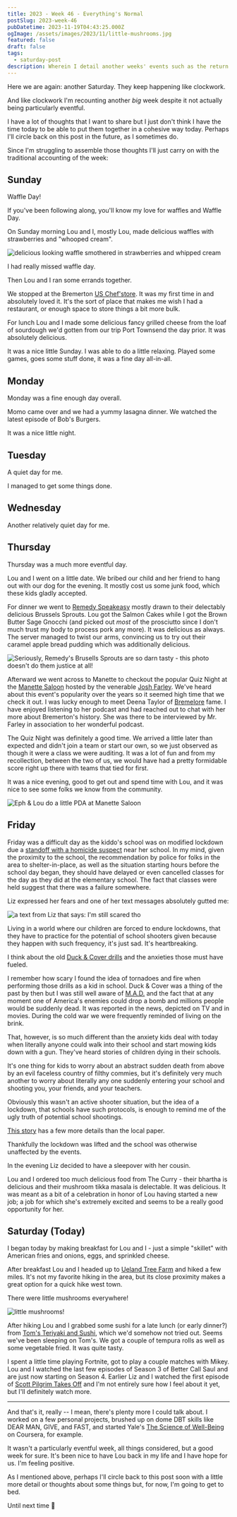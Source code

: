 ```yaml
---
title: 2023 - Week 46 - Everything's Normal
postSlug: 2023-week-46
pubDatetime: 2023-11-19T04:43:25.000Z
ogImage: /assets/images/2023/11/little-mushrooms.jpg
featured: false
draft: false
tags:
  - saturday-post
description: Wherein I detail another weeks' events such as the return of Waffle Day, a lovely date I had with my wife at Quiz Night in Manette, a terrifying lockdown at my daughter's school, and a nice little hike today
---
```


Here we are again: another Saturday. They keep happening like clockwork.

And like clockwork I'm recounting another _big_ week despite it not actually being particularly eventful.

I have a lot of thoughts that I want to share but I just don't think I have the time today to be able to put them together in a cohesive way today. Perhaps I'll circle back on this post in the future, as I sometimes do.

Since I'm struggling to assemble those thoughts I'll just carry on with the traditional accounting of the week:

## Sunday

Waffle Day!

If you've been following along, you'll know my love for waffles and Waffle Day.

On Sunday morning Lou and I, mostly Lou, made delicious waffles with strawberries and "whooped cream".

![delicious looking waffle smothered in strawberries and whipped cream](../../../../assets/images/2023/11/waffles.jpg)

I had really missed waffle day.

Then Lou and I ran some errands together.

We stopped at the Bremerton [US Chef'store](https://www.chefstore.com/). It was my first time in and absolutely loved it. It's the sort of place that makes me wish I had a restaurant, or enough space to store things a bit more bulk.

For lunch Lou and I made some delicious fancy grilled cheese from the loaf of sourdough we'd gotten from our trip Port Townsend the day prior. It was absolutely delicious.

It was a nice little Sunday. I was able to do a little relaxing. Played some games, goes some stuff done, it was a fine day all-in-all.

## Monday

Monday was a fine enough day overall.

Momo came over and we had a yummy lasagna dinner. We watched the latest episode of Bob's Burgers.

It was a nice little night.

## Tuesday

A quiet day for me.

I managed to get some things done.

## Wednesday

Another relatively quiet day for me.

## Thursday

Thursday was a much more eventful day.

Lou and I went on a little date. We bribed our child and her friend to hang out with our dog for the evening. It mostly cost us some junk food, which these kids gladly accepted.

For dinner we went to [Remedy Speakeasy](https://www.remedyspeakeasy.com/) mostly drawn to their delectably delicious Brussels Sprouts. Lou got the Salmon Cakes while I got the Brown Butter Sage Gnocchi (and picked out _most_ of the prosciutto since I don't much trust my body to process pork any more). It was delicious as always. The server managed to twist our arms, convincing us to try out their caramel apple bread pudding which was additionally delicious.

![Seriously, Remedy's Brusells Sprouts are so darn tasty - this photo doesn't do them justice at all!](../../../../assets/images/2023/11/bsprouts.jpg)

Afterward we went across to Manette to checkout the popular Quiz Night at the [Manette Saloon](https://themanette.com/) hosted by the venerable [Josh Farley](https://www.josh-farley.com/). We've heard about this event's popularity over the years so it seemed high time that we check it out. I was lucky enough to meet Deena Taylor of [Bremelore](https://www.bremelore.wtf/) fame. I have enjoyed listening to her podcast and had reached out to chat with her more about Bremerton's history. She was there to be interviewed by Mr. Farley in association to her wonderful podcast.

The Quiz Night was definitely a good time. We arrived a little later than expected and didn't join a team or start our own, so we just observed as though it were a class we were auditing. It was a lot of fun and from my recollection, between the two of us, we would have had a pretty formidable score right up there with teams that tied for first.

It was a nice evening, good to get out and spend time with Lou, and it was nice to see some folks we know from the community.

![Eph & Lou do a little PDA at Manette Saloon](../../../../assets/images/2023/11/eph-and-lou-pda.jpg)

## Friday

Friday was a difficult day as the kiddo's school was on modified lockdown due a [standoff with a homicide suspect](https://www.kitsapsun.com/story/news/2023/11/18/2-dead-following-standoff-in-east-bremerton-in-which-shots-were-fired/71633208007/) near her school. In my mind, given the proximity to the school, the recommendation by police for folks in the area to shelter-in-place, as well as the situation starting hours before the school day began, they should have delayed or even cancelled classes for the day as they did at the elementary school. The fact that classes were held suggest that there was a failure somewhere.

Liz expressed her fears and one of her text messages absolutely gutted me:

![a text from Liz that says: I'm still scared tho](../../../../assets/images/2023/11/still-scared.jpg)

Living in a world where our children are forced to endure lockdowns, that they have to practice for the potential of school shooters given because they happen with such frequency, it's just sad. It's heartbreaking.

I think about the old [Duck & Cover drills](https://www.history.com/news/duck-cover-drills-cold-war-arms-race) and the anxieties those must have fueled.

I remember how scary I found the idea of tornadoes and fire when performing those drills as a kid in school. Duck & Cover was a thing of the past by then but I was still well aware of [M.A.D.](https://en.wikipedia.org/wiki/Mutual_assured_destruction) and the fact that at any moment one of America's enemies could drop a bomb and millions people would be suddenly dead. It was reported in the news, depicted on TV and in movies. During the cold war we were frequently reminded of living on the brink.

That, however, is so much different than the anxiety kids deal with today when literally anyone could walk into their school and start mowing kids down with a gun. They've heard stories of children dying in their schools.

It's one thing for kids to worry about an abstract sudden death from above by an evil faceless country of filthy commies, but it's definitely very much another to worry about literally any one suddenly entering your school and shooting you, your friends, and your teachers.

Obviously this wasn't an active shooter situation, but the idea of a lockdown, that schools have such protocols, is enough to remind me of the ugly truth of potential school shootings.

[This story](https://www.seattletimes.com/seattle-news/law-justice/police-fatally-shoot-homicide-suspect-during-bremerton-standoff/) has a few more details than the local paper.

Thankfully the lockdown was lifted and the school was otherwise unaffected by the events.

In the evening Liz decided to have a sleepover with her cousin.

Lou and I ordered too much delicious food from The Curry - their bhartha is delicious and their mushroom tikka masala is delectable. It was delicious. It was meant as a bit of a celebration in honor of Lou having started a new job; a job for which she's extremely excited and seems to be a really good opportunity for her.

## Saturday (Today)

I began today by making breakfast for Lou and I - just a simple "skillet" with American fries and onions, eggs, and sprinkled cheese.

After breakfast Lou and I headed up to [Ueland Tree Farm](http://www.uelandtreefarm.com/public-access.html) and hiked a few miles. It's not my favorite hiking in the area, but its close proximity makes a great option for a quick hike west town.

There were little mushrooms everywhere!

![little mushrooms!](/assets/images/2023/11/little-mushrooms.jpg)

After hiking Lou and I grabbed some sushi for a late lunch (or early dinner?) from [Tom's Teriyaki and Sushi](https://ordertomsteriyakinsushi.com/), which we'd somehow not tried out. Seems we've been sleeping on Tom's. We got a couple of tempura rolls as well as some vegetable fried. It was quite tasty.

I spent a little time playing Fortnite, got to play a couple matches with Mikey. Lou and I watched the last few episodes of Season 3 of Better Call Saul and are just now starting on Season 4. Earlier Liz and I watched the first episode of [Scott Pilgrim Takes Off](https://www.imdb.com/title/tt16969708/) and I'm not entirely sure how I feel about it yet, but I'll definitely watch more.

---

And that's it, really -- I mean, there's plenty more I could talk about. I worked on a few personal projects, brushed up on dome DBT skills like DEAR MAN, GIVE, and FAST, and started Yale's [The Science of Well-Being](https://www.coursera.org/learn/the-science-of-well-being/) on Coursera, for example.

It wasn't a particularly eventful week, all things considered, but a good week for sure. It's been nice to have Lou back in my life and I have hope for us. I'm feeling positive.

As I mentioned above, perhaps I'll circle back to this post soon with a little more detail or thoughts about some things but, for now, I'm going to get to bed.

Until next time 👋
